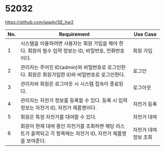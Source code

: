 # 52032
https://github.com/jajady/SE_hw2


| No. | Requirement | Use Case                    |
|-----|-------------|-----------------------------|
| 1   | 시스템을 이용하려면 사용자는 회원 가입을 해야 한다. 회원의 필수 입력 정보는 ID, 비밀번호, 전화번호이다. | 회원 가입 |
| 2   | 관리자는 주어진 ID(admin)와 비밀번호로 로그인한다. 회원은 회원가입한 ID와 비밀번호로 로그인한다. | 로그인 |
| 3   | 관리자와 회원은 로그아웃 시 시스템 접속이 종료된다. | 로그아웃 |
| 4   | 관리자는 자전거 정보를 등록할 수 있다. 등록 시 입력 정보는 자전거 ID, 자전거 제품명이다. | 자전거 등록 |
| 5   | 회원은 특정 자전거를 대여할 수 있다. | 자전거 대여 |
| 6   | 회원이 현재 대여 중인 자전거를 조회하면 해당 리스트가 출력되고 각 항목에는 자전거 ID, 자전거 제품명을 보여준다. | 자전거 대여 정보 조회 |